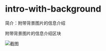 # intro-with-background

简介：附带背景图片的信息介绍

附带背景图片的信息介绍区块

![截图](https://img.alicdn.com/tfs/TB1yzD5iH1YBuNjSszhXXcUsFXa-2490-1240.png)
